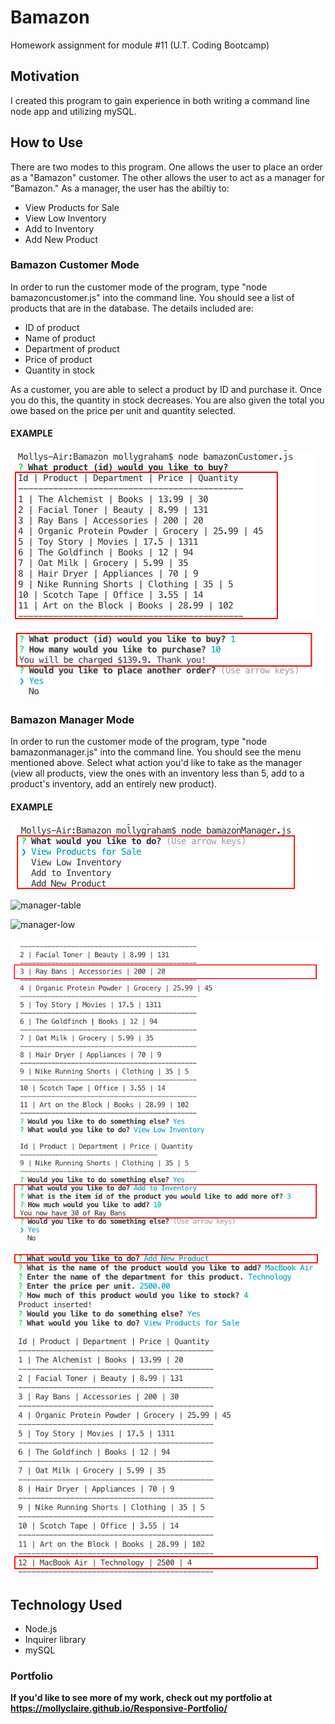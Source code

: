 # Bamazon
Homework assignment for module #11 (U.T. Coding Bootcamp)

## Motivation
I created this program to gain experience in both writing a command line node app and utilizing mySQL.

## How to Use
There are two modes to this program. One allows the user to place an order as a "Bamazon" customer. The other allows the user to act as a manager for "Bamazon." As a manager, the user has the abiltiy to:
* View Products for Sale
* View Low Inventory
* Add to Inventory
* Add New Product

### Bamazon Customer Mode
In order to run the customer mode of the program, type "node bamazoncustomer.js" into the command line. You should see a list of products that are in the database. The details included are:
* ID of product
* Name of product
* Department of product
* Price of product
* Quantity in stock

As a customer, you are able to select a product by ID and purchase it. Once you do this, the quantity in stock decreases. You are also given the total you owe based on the price per unit and quantity selected.

#### EXAMPLE
![customer-view](images/customer-1-view.png) 

![total](images/customer-2-total.png)

### Bamazon Manager Mode
In order to run the customer mode of the program, type "node bamazonmanager.js" into the command line. You should see the menu mentioned above. Select what action you'd like to take as the manager (view all products, view the ones with an inventory less than 5, add to a product's inventory, add an entirely new product).

#### EXAMPLE
![manager-menu](images/manager-1-view.png)

![manager-table](images.manager-2-view.png)

![manager-low](images.manager-3-low.png)

![manager-add-inventory](images/manager-4-inventory.png)

![manager-add-product](images/manager-5-add.png)


## Technology Used
* Node.js
* Inquirer library
* mySQL

### Portfolio
**If you'd like to see more of my work, check out my portfolio at https://mollyclaire.github.io/Responsive-Portfolio/**